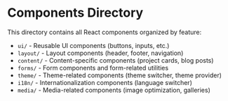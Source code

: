 # Components Directory

This directory contains all React components organized by feature:

- `ui/` - Reusable UI components (buttons, inputs, etc.)
- `layout/` - Layout components (header, footer, navigation)
- `content/` - Content-specific components (project cards, blog posts)
- `forms/` - Form components and form-related utilities
- `theme/` - Theme-related components (theme switcher, theme provider)
- `i18n/` - Internationalization components (language switcher)
- `media/` - Media-related components (image optimization, galleries)
